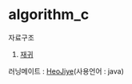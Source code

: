 # algorithm_c
자료구조
1. [재귀](./recursion_c_file/재귀파일목록.md)

러닝메이트 : [HeoJiye](https://github.com/HeoJiye/Java_study)(사용언어 : java)